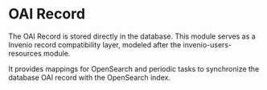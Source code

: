 # OAI Record

The OAI Record is stored directly in the database.
This module serves as a Invenio record compatibility layer,
modeled after the invenio-users-resources module.

It provides mappings for OpenSearch and periodic tasks
to synchronize the database OAI record with the OpenSearch index.
